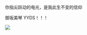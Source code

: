 你指尖跃动的电光，是我此生不变的信仰

御坂美琴 YYDS！！！

![](https://github-readme-stats.vercel.app/api/?username=misakano7545&count_private=true&show_icons=true&theme=dracula)
